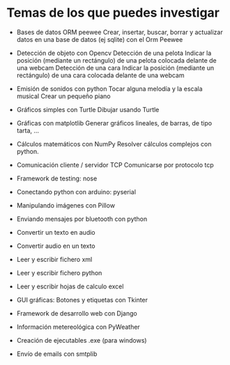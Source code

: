 # Temas de los que puedes investigar

- Bases de datos ORM peewee
Crear, insertar, buscar, borrar y actualizar datos en una base de datos (ej sqlite) con el Orm Peewee

- Detección de objeto con Opencv
Detección de una pelota
Indicar la posición (mediante un rectángulo) de una pelota colocada delante de una webcam
Detección de una cara
Indicar la posición (mediante un rectángulo) de una cara colocada delante de una webcam

- Emisión de sonidos con python
Tocar alguna melodía y la escala musical
Crear un pequeño piano

- Gráficos simples con Turtle
Dibujar usando Turtle


- Gráficas con matplotlib
Generar gráficos lineales, de barras, de tipo tarta, ...


- Cálculos matemáticos con NumPy
Resolver cálculos complejos con python.

- Comunicación cliente / servidor TCP
Comunicarse por protocolo tcp

- Framework de testing: nose

- Conectando python con arduino: pyserial

- Manipulando imágenes con Pillow

- Enviando mensajes por bluetooth con python

- Convertir un texto en audio

- Convertir audio en un texto

- Leer y escribir fichero xml

- Leer y escribir fichero python

- Leer y escribir hojas de calculo excel

- GUI gráficas: Botones y etiquetas con Tkinter

- Framework de desarrollo web con Django

- Información metereológica con PyWeather

- Creación de ejecutables .exe (para windows)

- Envío de emails con smtplib



